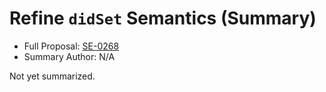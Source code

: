 # Refine `didSet` Semantics (Summary)

* Full Proposal: [SE-0268](https://github.com/apple/swift-evolution/blob/main/proposals/0268-didset-semantics.md)
* Summary Author: N/A

Not yet summarized.
